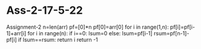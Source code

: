 # Ass-2-17-5-22
Assignment-2
        n=len(arr)
        pf=[0]*n
        pf[0]=arr[0]
        for i in range(1,n):
            pf[i]=pf[i-1]+arr[i]
        for i in range(n):
            if i==0:
                lsum=0
            else:
                lsum=pf[i-1]
            rsum=pf[n-1]-pf[i]
            if lsum==rsum:
                return i
        return -1
